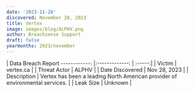 ```yaml
---
date: '2023-11-28'
discovered: November 28, 2023
title: Vertex
image: images/blog/ALPHV.png
author: Breachsense Support
draft: false
yearmonths: 2023/november
---
```



| Data Breach Report
------------:     |:-------------:    | :-----:|
| Victim      | vertex.ca      | 
| Threat Actor      | ALPHV      | 
| Date Discovered      | Nov 28, 2023      | 
| Description      | Vertex has been a leading North American provider of environmental services.      | 
| Leak Size      | Unknown      | 

